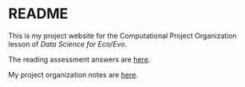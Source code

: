 # README

This is my project website for the Computational Project Organization lesson of *Data Science for Eco/Evo*.

The reading assessment answers are [here](reading.md).

My project organization notes are [here](proj_org_notes.Rmd).
